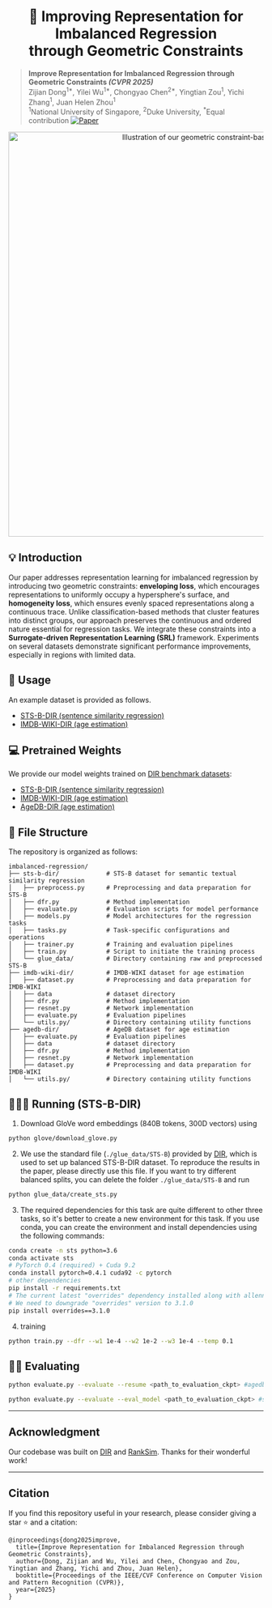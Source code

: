 <div align="center">
<h1>🧶 Improving Representation for Imbalanced Regression <br> through Geometric Constraints </h1>
</div>


> **Improve Representation for Imbalanced Regression through Geometric Constraints _(CVPR 2025)_** <br>
> Zijian Dong<sup>1*</sup>, Yilei Wu<sup>1*</sup>, Chongyao Chen<sup>2*</sup>, Yingtian Zou<sup>1</sup>, Yichi Zhang<sup>1</sup>, Juan Helen Zhou<sup>1</sup> <br>
> <sup>1</sup>National University of Singapore, <sup>2</sup>Duke University, <sup>*</sup>Equal contribution
> <a href="https://arxiv.org/abs/2503.00876"><img src="https://img.shields.io/badge/Paper-Arxiv-darkred.svg" alt="Paper"></a>


<div align="center">
<img src="./SRL.png" width="800px" alt="Illustration of our geometric constraint-based approach"/>
</div>

## 💡 Introduction

Our paper addresses representation learning for imbalanced regression by introducing two geometric constraints: **enveloping loss**, which encourages representations to uniformly occupy a hypersphere's surface, and **homogeneity loss**, which ensures evenly spaced representations along a continuous trace. Unlike classification-based methods that cluster features into distinct groups, our approach preserves the continuous and ordered nature essential for regression tasks. We integrate these constraints into a **Surrogate-driven Representation Learning (SRL)** framework. Experiments on several datasets demonstrate significant performance improvements, especially in regions with limited data.

## 🔧 Usage

An example dataset is provided as follows.

- [STS-B-DIR (sentence similarity regression)](./sts-b-dir)
- [IMDB-WIKI-DIR (age estimation)](./imdb-wiki-dir)

## 💻 Pretrained Weights

We provide our model weights trained on [DIR benchmark datasets](https://github.com/YyzHarry/imbalanced-regression):

- [STS-B-DIR (sentence similarity regression)](https://drive.google.com/file/d/1f1BJWWXNHZUoUBYcxQaFt7kslxzYX_7R/view?usp=sharing)
- [IMDB-WIKI-DIR (age estimation)](https://drive.google.com/file/d/1ihFPTDf43J4AYPU2B-8DE4b8vm8AChD2/view?usp=sharing)
- [AgeDB-DIR (age estimation)](https://drive.google.com/file/d/1G5LWUVnT7cDf4h6wnbEwuwa_Hh6VQrkc/view?usp=drive_link)

## 📂 File Structure

The repository is organized as follows:

```
imbalanced-regression/
├── sts-b-dir/             # STS-B dataset for semantic textual similarity regression
│   ├── preprocess.py      # Preprocessing and data preparation for STS-B
│   ├── dfr.py             # Method implementation
│   ├── evaluate.py        # Evaluation scripts for model performance
│   ├── models.py          # Model architectures for the regression tasks
│   ├── tasks.py           # Task-specific configurations and operations
│   ├── trainer.py         # Training and evaluation pipelines
│   ├── train.py           # Script to initiate the training process
│   └── glue_data/         # Directory containing raw and preprocessed STS-B 
├── imdb-wiki-dir/         # IMDB-WIKI dataset for age estimation
│   ├── dataset.py         # Preprocessing and data preparation for IMDB-WIKI
│   ├── data               # dataset directory
│   ├── dfr.py             # Method implementation
│   ├── resnet.py          # Network implementation
│   ├── evaluate.py        # Evaluation pipelines
│   └── utils.py/          # Directory containing utility functions
├── agedb-dir/             # AgeDB dataset for age estimation
│   ├── evaluate.py        # Evaluation pipelines
│   ├── data               # dataset directory
│   ├── dfr.py             # Method implementation
│   ├── resnet.py          # Network implementation
│   ├── dataset.py         # Preprocessing and data preparation for IMDB-WIKI
│   └── utils.py/          # Directory containing utility functions

```

## 🧑🏻‍💻 Running (STS-B-DIR)

1. Download GloVe word embeddings (840B tokens, 300D vectors) using

```bash
python glove/download_glove.py
```

2. We use the standard file (`./glue_data/STS-B`) provided by [DIR](https://github.com/YyzHarry/imbalanced-regression), which is used to set up balanced STS-B-DIR dataset. To reproduce the results in the paper, please directly use this file. If you want to try different balanced splits, you can delete the folder `./glue_data/STS-B` and run

```bash
python glue_data/create_sts.py
```

3. The required dependencies for this task are quite different to other three tasks, so it's better to create a new environment for this task. If you use conda, you can create the environment and install dependencies using the following commands:

```bash
conda create -n sts python=3.6
conda activate sts
# PyTorch 0.4 (required) + Cuda 9.2
conda install pytorch=0.4.1 cuda92 -c pytorch
# other dependencies
pip install -r requirements.txt
# The current latest "overrides" dependency installed along with allennlp 0.5.0 will now raise error. 
# We need to downgrade "overrides" version to 3.1.0
pip install overrides==3.1.0
```

4. training

```bash
python train.py --dfr --w1 1e-4 --w2 1e-2 --w3 1e-4 --temp 0.1
```

## 🧑🏻‍ Evaluating

```bash
python evaluate.py --evaluate --resume <path_to_evaluation_ckpt> #agedb-dir & imdb-wiki-dir
```
```bash
python evaluate.py --evaluate --eval_model <path_to_evaluation_ckpt> #sts-b-dir
```


---

## Acknowledgment

Our codebase was built on [DIR](https://github.com/YyzHarry/imbalanced-regression) and [RankSim](https://github.com/BorealisAI/ranksim-imbalanced-regression). Thanks for their wonderful work!

---

## Citation

If you find this repository useful in your research, please consider giving a star ⭐️ and a citation:

```
@inproceedings{dong2025improve,
  title={Improve Representation for Imbalanced Regression through Geometric Constraints},
  author={Dong, Zijian and Wu, Yilei and Chen, Chongyao and Zou, Yingtian and Zhang, Yichi and Zhou, Juan Helen},
  booktitle={Proceedings of the IEEE/CVF Conference on Computer Vision and Pattern Recognition (CVPR)},
  year={2025}
}
```
